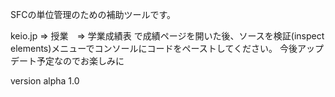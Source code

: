 SFCの単位管理のための補助ツールです。

keio.jp => 授業　=> 学業成績表 で成績ページを開いた後、ソースを検証(inspect elements)メニューでコンソールにコードをペーストしてください。
今後アップデート予定なのでお楽しみに

version alpha 1.0